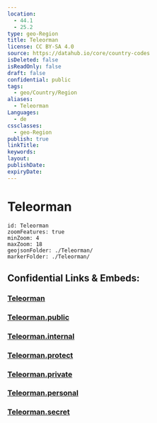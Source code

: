 ```yaml
---
location:
  - 44.1
  - 25.2
type: geo-Region
title: Teleorman
license: CC BY-SA 4.0
source: https://datahub.io/core/country-codes
isDeleted: false
isReadOnly: false
draft: false
confidential: public
tags:
  - geo/Country/Region
aliases:
  - Teleorman
Languages:
  - de
cssclasses:
  - geo-Region
publish: true
linkTitle:
keywords:
layout:
publishDate:
expiryDate:
---
```


# Teleorman

```leaflet
id: Teleorman
zoomFeatures: true 
minZoom: 4 
maxZoom: 18
geojsonFolder: ./Teleorman/
markerFolder: ./Teleorman/
```


## Confidential Links & Embeds: 

### [Teleorman](/_Standards/Earth/Continent/Europe/Europe~East/Romania/Regions~Romania/Romania~Sud-Muntenia/Teleorman.md) 

### [Teleorman.public](/_public/Earth/Continent/Europe/Europe~East/Romania/Regions~Romania/Romania~Sud-Muntenia/Teleorman.public.md) 

### [Teleorman.internal](/_internal/Earth/Continent/Europe/Europe~East/Romania/Regions~Romania/Romania~Sud-Muntenia/Teleorman.internal.md) 

### [Teleorman.protect](/_protect/Earth/Continent/Europe/Europe~East/Romania/Regions~Romania/Romania~Sud-Muntenia/Teleorman.protect.md) 

### [Teleorman.private](/_private/Earth/Continent/Europe/Europe~East/Romania/Regions~Romania/Romania~Sud-Muntenia/Teleorman.private.md) 

### [Teleorman.personal](/_personal/Earth/Continent/Europe/Europe~East/Romania/Regions~Romania/Romania~Sud-Muntenia/Teleorman.personal.md) 

### [Teleorman.secret](/_secret/Earth/Continent/Europe/Europe~East/Romania/Regions~Romania/Romania~Sud-Muntenia/Teleorman.secret.md)

